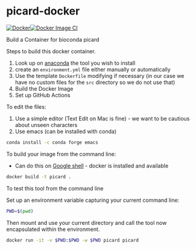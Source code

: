 # picard-docker
[![Docker](https://github.com/adeslatt/picard-docker/actions/workflows/docker-publish.yml/badge.svg)](https://github.com/adeslatt/picard-docker/actions/workflows/docker-publish.yml)[![Docker Image CI](https://github.com/adeslatt/picard-docker/actions/workflows/docker-image.yml/badge.svg)](https://github.com/adeslatt/picard-docker/actions/workflows/docker-image.yml)

Build a Container for bioconda picard

Steps to build this docker container.
1. Look up on [anaconda](https://anaconda.org/) the tool you wish to install
2. create an `environment.yml` file either manually or automatically
3. Use the template `Dockerfile` modifying if necessary (in our case we have no custom files for the `src` directory so we do not use that)
4. Build the Docker Image
5. Set up GitHub Actions

To edit the files:
1. Use a simple editor (Text Edit on Mac is fine) - we want to be cautious about unseen characters
2. Use emacs (can be installed with conda)
```bash
conda install -c conda forge emacs
```

To build your image from the command line:
* Can do this on [Google shell](https://shell.cloud.google.com) - docker is installed and available

```bash
docker build -t picard .
```

To test this tool from the command line 

Set up an environment variable capturing your current command line:
```bash
PWD=$(pwd)
```

Then mount and use your current directory and call the tool now encapsulated within the environment.
```bash
docker run -it -v $PWD:$PWD -w $PWD picard picard
```
